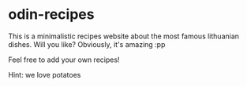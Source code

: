 # odin-recipes
This is a minimalistic recipes website
about the most famous lithuanian dishes.
Will you like? Obviously, it's amazing :pp

Feel free to add your own recipes!

Hint: we love potatoes